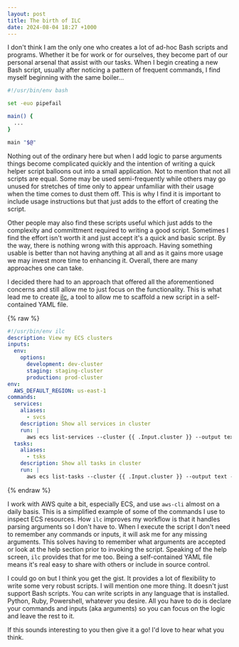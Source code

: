 ```yaml
---
layout: post
title: The birth of ILC
date: 2024-08-04 18:27 +1000
---
```


I don't think I am the only one who creates a lot of ad-hoc Bash scripts and programs. Whether it be for work or for ourselves, they become part of our personal arsenal that assist with our tasks. When I begin creating a new Bash script, usually after noticing a pattern of frequent commands, I find myself beginning with the same boiler...

```bash
#!/usr/bin/env bash

set -euo pipefail

main() {
  ...
}

main "$@"
```

Nothing out of the ordinary here but when I add logic to parse arguments things become complicated quickly and the intention of writing a quick helper script balloons out into a small application. Not to mention that not all scripts are equal. Some may be used semi-frequently while others may go unused for stretches of time only to appear unfamiliar with their usage when the time comes to dust them off. This is why I find it is important to include usage instructions but that just adds to the effort of creating the script.

Other people may also find these scripts useful which just adds to the complexity and committment required to writing a good script. Sometimes I find the effort isn't worth it and just accept it's a quick and basic script. By the way, there is nothing wrong with this approach. Having something usable is better than not having anything at all and as it gains more usage we may invest more time to enhancing it. Overall, there are many approaches one can take.

I decided there had to an approach that offered all the aforementioned concerns and still allow me to just focus on the functionality. This is what lead me to create [ilc](https://github.com/evilmarty/ilc), a tool to allow me to scaffold a new script in a self-contained YAML file.

{% raw %}

```yaml
#!/usr/bin/env ilc
description: View my ECS clusters
inputs:
  env:
    options:
      development: dev-cluster
      staging: staging-cluster
      production: prod-cluster
env:
  AWS_DEFAULT_REGION: us-east-1
commands:
  services:
    aliases:
      - svcs
    description: Show all services in cluster
    run: |
      aws ecs list-services --cluster {{ .Input.cluster }} --output text --query 'serviceArns' | xargs -n 10 aws ecs describe-services --cluster {{ .Input.cluster }} --services
  tasks:
    aliases:
      - tsks
    description: Show all tasks in cluster
    run: |
      aws ecs list-tasks --cluster {{ .Input.cluster }} --output text --query 'taskArns' | xargs -n 100 aws ecs describe-tasks --cluster {{ .Input.cluster }} --tasks
```

{% endraw %}

I work with AWS quite a bit, especially ECS, and use `aws-cli` almost on a daily basis. This is a simplified example of some of the commands I use to inspect ECS resources. How `ilc` improves my workflow is that it handles parsing arguments so I don't have to. When I execute the script I don't need to remember any commands or inputs, it will ask me for any missing arguments. This solves having to remember what arguments are accepted or look at the help section prior to invoking the script. Speaking of the help screen, `ilc` provides that for me too. Being a self-contained YAML file means it's real easy to share with others or include in source control.

I could go on but I think you get the gist. It provides a lot of flexibility to write some very robust scripts. I will mention one more thing. It doesn't just support Bash scripts. You can write scripts in any language that is installed. Python, Ruby, Powershell, whatever you desire. All you have to do is declare your commands and inputs (aka arguments) so you can focus on the logic and leave the rest to it.

If this sounds interesting to you then give it a go! I'd love to hear what you think.
